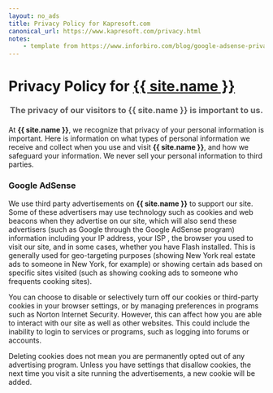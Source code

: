 ```yaml
---
layout: no_ads
title: Privacy Policy for Kapresoft.com
canonical_url: https://www.kapresoft.com/privacy.html
notes:
    - template from https://www.inforbiro.com/blog/google-adsense-privacy-policy-example
---
```


# Privacy Policy for <a href="/">{{ site.name }}</a>


<h3 style="text-align:center; margin: 20px 0 20px 0; color: #5f5f5f;">The privacy of our visitors to {{ site.name }} is important to us.</h3>

At **{{ site.name }}**, we recognize that privacy of your personal information is important. Here is information on what types of personal information we receive and collect when you use and visit **{{ site.name }}**, and how we safeguard your information.  We never sell your personal information to third parties.

### Google AdSense

We use third party advertisements on **{{ site.name }}** to support our site.  Some of these advertisers may use technology such as cookies and web beacons when they advertise on our site, which will also send these advertisers (such as Google through the Google AdSense program) information including your IP address, your ISP , the browser you used to visit our site, and in some cases, whether you have Flash installed.  This is generally used for geo-targeting purposes (showing New York real estate ads to someone in New York, for example) or showing certain ads based on specific sites visited (such as showing cooking ads to someone who frequents cooking sites).

You can choose to disable or selectively turn off our cookies or third-party cookies in your browser settings, or by managing preferences in programs such as Norton Internet Security.  However, this can affect how you are able to interact with our site as well as other websites.  This could include the inability to login to services or programs, such as logging into forums or accounts.

Deleting cookies does not mean you are permanently opted out of any advertising program.  Unless you have settings that disallow cookies, the next time you visit a site running the advertisements, a new cookie will be added.
